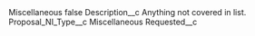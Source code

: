 <?xml version="1.0" encoding="UTF-8"?>
<CustomMetadata xmlns="http://soap.sforce.com/2006/04/metadata" xmlns:xsi="http://www.w3.org/2001/XMLSchema-instance" xmlns:xsd="http://www.w3.org/2001/XMLSchema">
    <label>Miscellaneous</label>
    <protected>false</protected>
    <values>
        <field>Description__c</field>
        <value xsi:type="xsd:string">Anything not covered in list.</value>
    </values>
    <values>
        <field>Proposal_NI_Type__c</field>
        <value xsi:type="xsd:string">Miscellaneous</value>
    </values>
    <values>
        <field>Requested__c</field>
        <value xsi:nil="true"/>
    </values>
</CustomMetadata>
